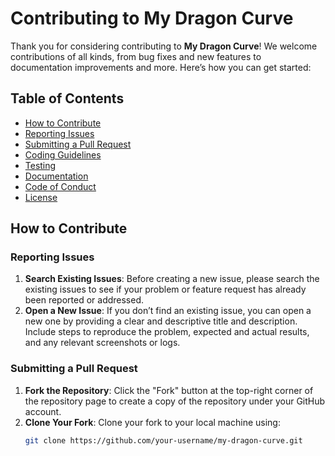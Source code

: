 # Contributing to My Dragon Curve

Thank you for considering contributing to **My Dragon Curve**! We welcome contributions of all kinds, from bug fixes and new features to documentation improvements and more. Here’s how you can get started:

## Table of Contents

- [How to Contribute](#how-to-contribute)
- [Reporting Issues](#reporting-issues)
- [Submitting a Pull Request](#submitting-a-pull-request)
- [Coding Guidelines](#coding-guidelines)
- [Testing](#testing)
- [Documentation](#documentation)
- [Code of Conduct](#code-of-conduct)
- [License](#license)

## How to Contribute

### Reporting Issues

1. **Search Existing Issues**: Before creating a new issue, please search the existing issues to see if your problem or feature request has already been reported or addressed.
2. **Open a New Issue**: If you don’t find an existing issue, you can open a new one by providing a clear and descriptive title and description. Include steps to reproduce the problem, expected and actual results, and any relevant screenshots or logs.

### Submitting a Pull Request

1. **Fork the Repository**: Click the "Fork" button at the top-right corner of the repository page to create a copy of the repository under your GitHub account.
2. **Clone Your Fork**: Clone your fork to your local machine using:
   ```bash
   git clone https://github.com/your-username/my-dragon-curve.git
